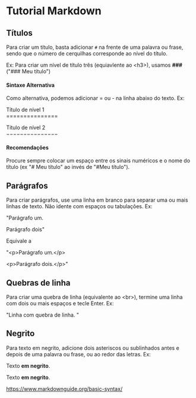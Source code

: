 # Tutorial Markdown

## Títulos
Para criar um título, basta adicionar ```#``` na frente de uma palavra ou frase, sendo que o número de cerquilhas corresponde ao nível do título. 

Ex: Para criar um nível de título três (equiavlente ao  &lt;h3>), usamos **###** ("### Meu título")

#### Sintaxe Alternativa
Como alternativa, podemos adicionar = ou - na linha abaixo do texto. Ex: 

Título de nível 1<br>
&equals;&equals;&equals;&equals;&equals;&equals;&equals;&equals;&equals;&equals;&equals;&equals;&equals;&equals;&equals;	

Título de nível 2<br>
&minus;&minus;&minus;&minus;&minus;&minus;&minus;&minus;&minus;&minus;&minus;&minus;&minus;&minus;&minus;	

#### Recomendações 
Procure sempre colocar um espaço entre os sinais numéricos e o nome do título (ex "# Meu título" ao invés de "#Meu título").

## Parágrafos
Para criar parágrafos, use uma linha em branco para separar uma ou mais linhas de texto. Não idente com espaços ou tabulações. Ex:

"Parágrafo um.

Parágrafo dois"

Equivale a 

"&lt;p>Parágrafo um.&lt;/p>

&lt;p>Parágrafo dois.&lt;/p>"

## Quebras de linha
Para criar uma quebra de linha (equivalente ao &lt;br>), termine uma linha com dois ou mais espaços e tecle Enter. Ex:

"Linha com quebra de linha.  "

## Negrito

Para texto em negrito, adicione dois asteriscos ou sublinhados antes e depois de uma palavra ou frase, ou ao redor das letras. Ex: 

Texto **em negrito**.	

Texto __em negrito__.	


https://www.markdownguide.org/basic-syntax/
